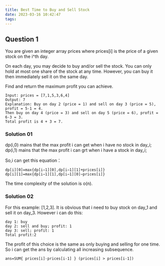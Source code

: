 ```yaml
---
title: Best Time to Buy and Sell Stock
date: 2023-03-16 10:42:47
tags:
---
```


## Question 1

You are given an integer array prices where prices[i] is the price of a given stock on the i^th day.

On each day, you may decide to buy and/or sell the stock. You can only hold at most one share of the stock at any time. However, you can buy it then immediately sell it on the same day.

Find and return the maximum profit you can achieve.

```
Input: prices = [7,1,5,3,6,4]
Output: 7
Explanation: Buy on day 2 (price = 1) and sell on day 3 (price = 5), profit = 5-1 = 4.
Then buy on day 4 (price = 3) and sell on day 5 (price = 6), profit = 6-3 = 3.
Total profit is 4 + 3 = 7.
```

### Solution 01

dp(i,0) mains that the max profit i can get when i have no stock in day_i;
dp(i,1) mains that the max profit i can grt when i have a stock in day_i;

So,i can get this equation：
```
dp[i][0]=max{dp[i−1][0],dp[i−1][1]+prices[i]}
dp[i][1]=max{dp[i−1][1],dp[i−1][0]−prices[i]}
```

The time complexity of the solution is o(n).

### Solution 02

For this example: [1,2,3]. It is obvious that i need to buy stock on day_1 and sell it on day_3. However i can do this:
```
day 1: buy
day 2: sell and buy; profit: 1
day 3: sell; profit: 1
Total profit:2
```

The profit of this choice is the same as only buying and selling for one time. So i can get the ans by calculating all increasing subsequence.
```
ans=SUM{ prices[i]-prices[i-1] } (prices[i] > prices[i-1])
```

















